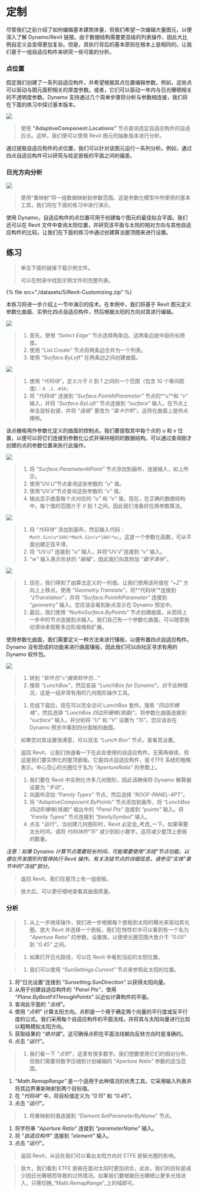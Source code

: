 # 定制

尽管我们之前介绍了如何编辑基本建筑体量，但我们希望一次编辑大量图元，以便深入了解 Dynamo/Revit 链接。由于数据结构需要更高级的列表操作，因此大比例自定义会变得更加复杂。但是，其执行背后的基本原则在根本上是相同的。让我们基于一组自适应构件来研究一些可能的分析。

### 点位置

假定我们创建了一系列自适应构件，并希望根据其点位置编辑参数。例如，这些点可以驱动与图元面积相关的厚度参数。或者，它们可以驱动一年内与日光曝晒相关的不透明度参数。Dynamo 支持通过几个简单步骤将分析与参数相连接，我们将在下面的练习中探讨基本版本。

![](./images/5/customizing-pointlocation.jpg)

> 使用 **“AdaptiveComponent.Locations”** 节点查询选定自适应构件的自适应点。这样，我们便可以使用 Revit 图元的抽象版本进行分析。

通过提取自适应构件的点位置，我们可以针对该图元运行一系列分析。例如，通过四点自适应构件可以研究与给定嵌板的平面之间的偏差。

### 日光方向分析

![](./images/5/customizing-solarorientationanalysis.jpg)

> 使用“重映射”将一组数据映射到参数范围。这是参数化模型中所使用的基本工具，我们将在下面的练习中进行演示。

使用 Dynamo，自适应构件的点位置可用于创建每个图元的最佳拟合平面。我们还可以在 Revit 文件中查询太阳位置，并研究该平面与太阳的相对方向与其他自适应构件的比较。让我们在下面的练习中通过创建算法屋顶图来进行设置。

## 练习

> 单击下面的链接下载示例文件。
>
> 可以在附录中找到示例文件的完整列表。

{% file src="./datasets/5/Revit-Customizing.zip" %}

本练习将进一步介绍上一节中演示的技术。在本例中，我们将基于 Revit 图元定义参数化曲面、实例化四点自适应构件，然后根据太阳的方向对其进行编辑。

![](./images/5/customizing-exercise01.jpg)

> 1. 首先，使用 _“Select Edge”_ 节点选择两条边。这两条边是中庭的长跨度。
> 2. 使用 _“List.Create”_ 节点将两条边合并为一个列表。
> 3. 使用 _“Surface.ByLoft”_ 在两条边之间创建曲面。

![](./images/5/customizing-exercise02.jpg)

> 1. 使用 _“代码块”_，定义介于 0 到 1 之间的一个范围（包含 10 个等间距值）：`0..1..#10;`
> 2. 将 _“代码块”_ 连接到 _“Surface.PointAtParameter”_ 节点的*“u”*和 _“v”_ 输入，并将 _“Surface.ByLoft”_ 节点连接到 _“surface”_ 输入。在节点上单击鼠标右键，并将 _“连缀”_ 更改为 _“笛卡尔积”_。这将在曲面上提供点栅格。

该点栅格用作参数化定义的曲面的控制点。我们要提取其中每个点的 u 和 v 位置，以便可以将它们连接到参数化公式并保持相同的数据结构。可以通过查询刚才创建的点的参数位置来执行此操作。

![](./images/5/customizing-exercise03.jpg)

> 1. 将 _“Surface.ParameterAtPoint”_ 节点添加到画布，连接输入，如上所示。
> 2. 使用“UV.U”节点查询这些参数的 _“u”_ 值。
> 3. 使用“UV.V”节点查询这些参数的 _“v”_ 值。
> 4. 输出显示曲面每个点对应的 _“u”_ 和 _“v”_ 值。现在，在正确的数据结构中，每个值的范围介于 _0_ 到 _1_ 之间，因此我们准备好应用参数算法。

![](./images/5/customizing-exercise04.jpg)

> 1. 将 _“代码块”_ 添加到画布，然后输入代码：`Math.Sin(u*180)*Math.Sin(v*180)*w;`。这是一个参数化函数，可从平面创建正弦平滑。
> 2. 将 _“UV.U”_ 连接到 _“u”_ 输入，并将“UV.V”连接到 _“v”_ 输入。
> 3. _“w”_ 输入表示形状的 _“振幅”_，因此我们向其附加 _“数字滑块”_。

![](./images/5/customizing-exercise05.jpg)

> 1. 现在，我们得到了由算法定义的一列值。让我们使用该列值在 _“+Z”_ 方向上上移点。使用 _“Geometry.Translate”_，将*“代码块”*连接到 _“zTranslation”_，并将 _“Surface.PointAtParameter”_ 连接到 _“geometry”_ 输入。您应该会看到新点显示在 Dynamo 预览中。
> 2. 最后，我们使用 _“NurbsSurface.ByPoints”_ 节点创建曲面，从而将上一步中的节点连接到点输入。我们自己有一个参数化曲面。可以随意拖动滑块来观察多边形收缩和扩展。

使用参数化曲面，我们需要定义一种方法来进行镶板，以便布置四点自适应构件。Dynamo 没有现成的功能来进行曲面镶板，因此我们可以向社区寻求有用的 Dynamo 软件包。

![](./images/5/customizing-exercise06.jpg)

> 1. 转到 _“软件包”>“搜索软件包...”_
> 2. 搜索 _“LunchBox”_，然后安装 _“LunchBox for Dynamo”_。对于此种情况，这是一组非常有用的几何图形操作工具。

> 1. 完成下载后，现在可以完全访问 LunchBox 套件。搜索 _“四边形栅格”_，然后选择 _“LunchBox 四边形栅格(按面)”_。将参数化曲面连接到 _“surface”_ 输入，并分别将 _“U”_ 和 _“V”_ 设置为 _“15”_。您应该会在 Dynamo 预览中看到四分面板的曲面。

> 如果您对其设置很满意，可以双击 _“Lunch Box”_ 节点，查看其设置。

> 返回 Revit，让我们快速看一下在此处使用的自适应构件。无需再继续，但这是我们要实例化的屋顶嵌板。它是四点自适应构件，是 ETFE 系统的粗略表示。中心空心的光圈位于名为 _“ApertureRatio”_ 的参数上。

> 1. 我们要在 Revit 中实例化许多几何图形，因此请确保将 Dynamo 解算器设置为 _“手动”_。
> 2. 向画布添加 _“Family Types”_ 节点，然后选择 _“ROOF-PANEL-4PT”_。
> 3. 将 _“AdaptiveComponent.ByPoints”_ 节点添加到画布，将 _“LunchBox 四边形栅格(按面)”_ 输出中的 _“Panel Pts”_ 连接到 _“points”_ 输入。将 _“Family Types”_ 节点连接到 _“familySymbol”_ 输入。
> 4. 点击 _“运行”_。当创建几何图形时，Revit 必定会_考虑_一下。如果需要太长时间，请将 _代码块的“15”_ 减少到较小数字。这将减少屋顶上嵌板的数量。

_注意：如果 Dynamo 计算节点需要较长时间，可能需要使用“冻结”节点功能，以便在开发图形时暂停执行 Revit 操作。有关冻结节点的详细信息，请参见“实体”章节中的“冻结”部分。_

> 返回 Revit，我们在屋顶上有一组嵌板。

> 放大后，可以更仔细地查看其曲面质量。

### 分析

> 1. 从上一步继续操作，我们进一步根据每个嵌板到太阳的曝光来驱动其光圈。放大 Revit 并选择一个嵌板，我们在特性栏中可以看到有一个名为 _“Aperture Ratio”_ 的参数。设置族，以便使光圈范围大致介于 _“0.05”_ 到 _“0.45”_ 之间。

> 1. 如果打开日光路径，可以在 Revit 中看到当前的太阳位置。

> 1. 我们可以使用 _“SunSettings.Current”_ 节点来参照此太阳的位置。

1. 将“日光设置”连接到 _“Sunsetting.SunDirection”_ 以获得太阳向量。
2. 从用于创建自适应构件的 _“Panel Pts”_，使用 _“Plane.ByBestFitThroughPoints”_ 以近似计算构件的平面。
3. 查询此平面的 _“法线”_。
4. 使用 _“点积”_ 计算太阳方向。点积是一个用于确定两个向量的平行度或反平行度的公式。我们采用每个自适应构件的平面法线，并将其与太阳向量进行比较以粗略模拟太阳方向。
5. 获取结果的 _“绝对值”_。这可确保点积在平面法线朝向反转方向时是准确的。
6. 点击 _“运行”_。

> 1. 我们看一下 _“点积”_，这里有很多数字。我们想要使用它们的相对分布，但我们需要将数字压缩到计划编辑的 _“Aperture Ratio”_ 参数的适当范围。

1. _“Math.RemapRange”_ 是一个适用于此种情况的优秀工具。它采用输入列表并将其边界重新映射到两个目标值。
2. 在 _“代码块”_ 中，将目标值定义为 _“0.15”_ 和 _“0.45”_。
3. 点击 _“运行”_。

> 1. 将重映射的值连接到 _“Element.SetParameterByName”_ 节点。

1. 将字符串 _“Aperture Ratio”_ 连接到 _“parameterName”_ 输入。
2. 将 _“自适应构件”_ 连接到 _“element”_ 输入。
3. 点击 _“运行”_。

> 返回 Revit，从远处我们可以看出太阳方向对 ETFE 嵌板光圈的影响。

> 放大，我们看到 ETFE 嵌板在面对太阳时更加闭合。此处，我们的目标是减少因日光曝晒而导致的过热情况。如果我们要根据日光曝晒让更多光线进入，只需切换_“Math.RemapRange”_上的域即可。
